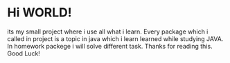 # Hi WORLD!
its my small project where i use all what i learn.
Every package which i called in project is a topic in java which i learn learned while studying JAVA.
In homework packege i will solve different task.
Thanks for reading this. Good Luck!

